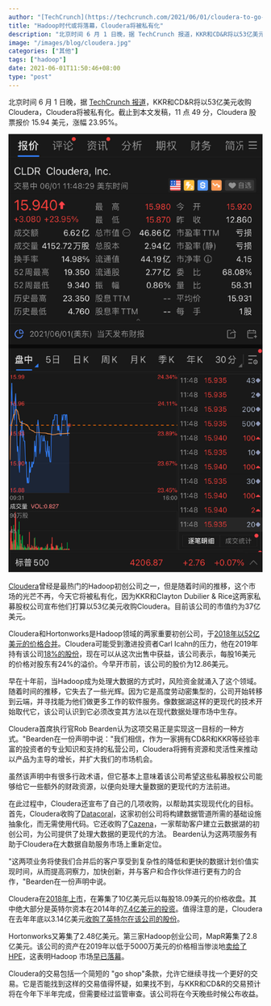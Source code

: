 ```yaml
---
author: "[TechCrunch](https://techcrunch.com/2021/06/01/cloudera-to-go-private-as-kkr-cdr-grab-it-for-5-3b/)"
title: "Hadoop时代或将落幕，Cloudera将被私有化"
description: "北京时间 6 月 1 日晚，据 TechCrunch 报道，KKR和CD&R将以53亿美元收购Cloudera，Cloudera将被私有化。"
image: "/images/blog/cloudera.jpg"
categories: ["其他"]
tags: ["hadoop"]
date: 2021-06-01T11:50:46+08:00
type: "post"
---
```


北京时间 6 月 1 日晚，据 [TechCrunch 报道](https://techcrunch.com/2021/06/01/cloudera-to-go-private-as-kkr-cdr-grab-it-for-5-3b/)，KKR和CD&R将以53亿美元收购Cloudera，Cloudera将被私有化。截止到本文发稿，11 点 49 分，Cloudera 股票报价 15.94 美元，涨幅 23.95%。

![Cloudera 股价](008i3skNly1gr379cnii9j30u01fh1ee.jpg)

[Cloudera](http://cloudera.com/)曾经是最热门的Hadoop初创公司之一，但是随着时间的推移，这个市场的光芒不再，今天它将被私有化，因为KKR和Clayton Dubilier & Rice这两家私募股权公司宣布他们打算以53亿美元收购Cloudera。目前该公司的市值约为37亿美元。

Cloudera和Hortonworks是Hadoop领域的两家重要初创公司，于[2018年以52亿美元的价格合并](https://techcrunch.com/2018/10/03/cloudera-and-hortonworks-announce-5-2-billion-merger/)。Cloudera可能受到激进投资者Carl Icahn的压力，他在2019年持有该公司[18%的股份](https://siliconangle.com/2019/08/12/activist-investor-carl-icahn-shakes-cloudera/)，现在可以从这次出售中获益，该公司表示，每股16美元的价格对股东有24%的溢价。今早开市前，该公司的股价为12.86美元。

早在十年前，当Hadoop成为处理大数据的方式时，风险资金就涌入了这个领域。随着时间的推移，它失去了一些光辉。因为它是高度劳动密集型的，公司开始转移到云端，并寻找能为他们做更多工作的软件服务。像数据湖这样的更现代的技术开始取代它，该公司认识到它必须改变其方法以在现代数据处理市场中生存。

Cloudera首席执行官Rob Bearden认为这项交易正是实现这一目标的一种方式。"Bearden在一份声明中说："我们相信，作为一家拥有CD&R和KKR等经验丰富的投资者的专业知识和支持的私营公司，Cloudera将拥有资源和灵活性来推动以产品为主导的增长，并扩大我们的市场机会。

虽然该声明中有很多行政术语，但它基本上意味着该公司希望这些私募股权公司能够给它一些额外的财政资源，以便向处理大量数据的更现代的方法前进。

在此过程中，Cloudera还宣布了自己的几项收购，以帮助其实现现代化的目标。首先，Cloudera收购了[Datacoral](https://techcrunch.com/2018/11/08/datacoral-raises-10m-series-a-for-its-data-infrastructure-service/)，这家初创公司将构建数据管道所需的基础设施抽象化，而无需使用代码。它还收购了[Cazena](https://techcrunch.com/tag/cazena/)，一家帮助客户建立云数据湖的初创公司，为公司提供了处理大数据的更现代的方法。 Bearden认为这两项服务有助于Cloudera在大数据自助服务市场上重新定位。

"这两项业务将使我们合并后的客户享受到复杂性的降低和更快的数据计划价值实现时间，从而提高洞察力，加快创新，并与客户和合作伙伴进行更有力的合作，"Bearden在一份声明中说。

Cloudera在[2018年上市](https://techcrunch.com/2017/04/28/cloudera-finishes-up-20-in-stock-market-debut/)，在筹集了10亿美元后以每股18.09美元的价格收盘。其中绝大部分是英特尔资本在2014年的[7.4亿美元的投资](https://techcrunch.com/2014/03/31/intel-pours-740m-into-cloudera-in-exchange-for-an-18-stake/)。值得注意的是，Cloudera在去年年底以3.14亿美元[收购了英特尔在该公司的股份](https://www.marketwatch.com/story/cloudera-buys-back-intels-stake-11608759285)。

Hortonworks又筹集了2.48亿美元。第三家Hadoop创业公司，MapR筹集了2.8亿美元。该公司的资产在2019年以低于5000万美元的价格相当惨淡地[卖给了HPE](https://www.barrons.com/articles/hp-enterprise-buys-assets-of-ai-startup-mapr-51565028280)，这表明Hadoop 市场[早已落幕](https://techcrunch.com/2019/08/07/with-mapr-fire-sale-hadoops-promise-has-fallen-on-hard-times/)。

Cloudera的交易包括一个简短的 "go shop"条款，允许它继续寻找一个更好的交易。它是否能找到这样的交易值得怀疑，如果找不到，与KKR和CD&R的交易预计将在今年下半年完成，但需要经过监管审查。该公司将在今天晚些时候公布收益。